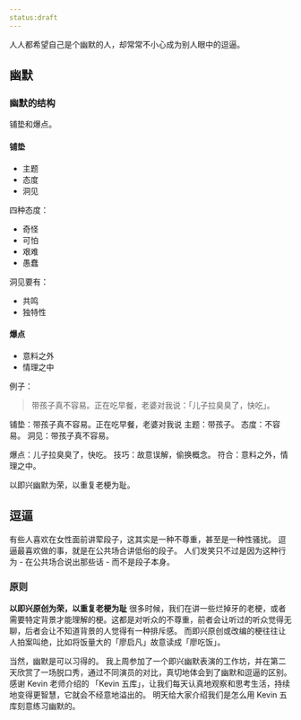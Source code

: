 ```yaml
---
status:draft
---
```

人人都希望自己是个幽默的人，却常常不小心成为别人眼中的逗逼。


## 幽默
### 幽默的结构
铺垫和爆点。

#### 铺垫
* 主题
* 态度
* 洞见

四种态度：
* 奇怪
* 可怕
* 艰难
* 愚蠢
 
洞见要有：
* 共鸣
* 独特性

#### 爆点
* 意料之外
* 情理之中

例子：
>带孩子真不容易。正在吃早餐，老婆对我说：「儿子拉臭臭了，快吃」。

铺垫：带孩子真不容易。正在吃早餐，老婆对我说
主题：带孩子。
态度：不容易。
洞见：带孩子真不容易。

爆点：儿子拉臭臭了，快吃。
技巧：故意误解，偷换概念。
符合：意料之外，情理之中。

以即兴幽默为荣，以重复老梗为耻。

## 逗逼
有些人喜欢在女性面前讲荤段子，这其实是一种不尊重，甚至是一种性骚扰。
逗逼最喜欢做的事，就是在公共场合讲低俗的段子。
人们发笑只不过是因为这种行为 - 在公共场合说出那些话 - 而不是段子本身。

### 原则
**以即兴原创为荣，以重复老梗为耻**
很多时候，我们在讲一些烂掉牙的老梗，或者需要特定背景才能理解的梗。这都是对听众的不尊重，前者会让听过的听众觉得无聊，后者会让不知道背景的人觉得有一种排斥感。
而即兴原创或改编的梗往往让人拍案叫绝，比如将饭量大的「廖启凡」故意读成「廖吃饭」。

当然，幽默是可以习得的。
我上周参加了一个即兴幽默表演的工作坊，并在第二天欣赏了一场脱口秀，通过不同演员的对比，真切地体会到了幽默和逗逼的区别。 
感谢 Kevin 老师介绍的 「Kevin 五库」，让我们每天认真地观察和思考生活，持续地变得更智慧，它就会不经意地溢出的。
明天给大家介绍我们是怎么用 Kevin 五库刻意练习幽默的。